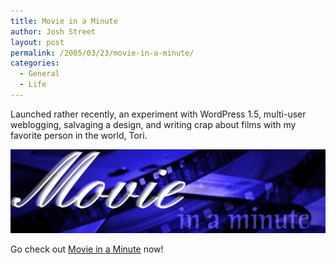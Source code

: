 ```yaml
---
title: Movie in a Minute
author: Josh Street
layout: post
permalink: /2005/03/23/movie-in-a-minute/
categories:
  - General
  - Life
---
```

<p>Launched rather recently, an experiment with WordPress 1.5, multi-user weblogging, salvaging a design, and writing crap about films with my favorite person in the world, Tori.</p>
<p><a href="http://miam.joahua.com/"><img src="/blog/wp-content/2005/03/miam.jpg" alt="MIAM header" /></a></p>
<p>Go check out <a href="http://miam.joahua.com/">Movie in a Minute</a> now!</p>
